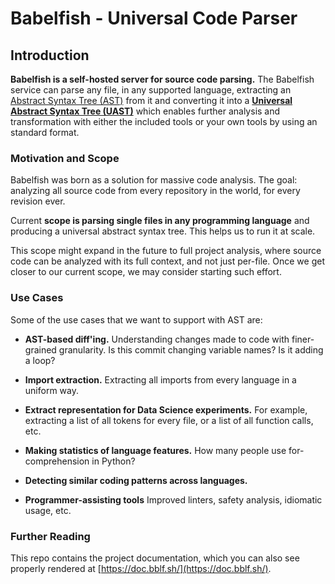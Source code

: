 # Babelfish - Universal Code Parser

## Introduction

**Babelfish is a self-hosted server for source code parsing.** The Babelfish service can parse any file, in any supported language, extracting an [Abstract Syntax Tree \(AST\)](https://en.wikipedia.org/wiki/Abstract_syntax_tree) from it and converting it into a [**Universal Abstract Syntax Tree \(UAST\)**](uast/uast-specification.md) which enables further analysis and transformation with either the included tools or your own tools by using an standard format.

### Motivation and Scope

Babelfish was born as a solution for massive code analysis. The goal: analyzing all source code from every repository in the world, for every revision ever.

Current **scope is parsing single files in any programming language** and producing a universal abstract syntax tree. This helps us to run it at scale.

This scope might expand in the future to full project analysis, where source code can be analyzed with its full context, and not just per-file. Once we get closer to our current scope, we may consider starting such effort.

### Use Cases

Some of the use cases that we want to support with AST are:

* **AST-based diff'ing.** Understanding changes made to code with finer-grained granularity. Is this commit changing variable names? Is it adding a loop?

* **Import extraction.** Extracting all imports from every language in a uniform way.

* **Extract representation for Data Science experiments.** For example, extracting a list of all tokens for every file, or a list of all function calls, etc.

* **Making statistics of language features.** How many people use for-comprehension in Python?

* **Detecting similar coding patterns across languages.**

* **Programmer-assisting tools** Improved linters, safety analysis, idiomatic usage, etc.

### Further Reading

This repo contains the project documentation, which you can also see properly rendered at [https://doc.bblf.sh/](https://doc.bblf.sh/).

